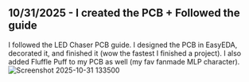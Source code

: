 <!--
  ===================    !!READ THIS NOTICE!!   ====================
  DO NOT edit this file manually. Your changes WILL BE OVERWRITTEN!
  This journal is auto generated and updated by Hack Club Blueprint.
  To edit this file, please edit your journal entries on Blueprint.
  ==================================================================
-->

## 10/31/2025 - I created the PCB + Followed the guide  

I followed the LED Chaser PCB guide. I designed the PCB in EasyEDA, decorated it, and finished it (wow the fastest I finished a project). I also added Fluffle Puff to my PCB as well (my fav fanmade MLP character).
![Screenshot 2025-10-31 133500](https://blueprint.hackclub.com/user-attachments/blobs/proxy/eyJfcmFpbHMiOnsiZGF0YSI6NzA3MSwicHVyIjoiYmxvYl9pZCJ9fQ==--88f5740c2271a3a4a8e910593b1fac6b6805fb3f/Screenshot%202025-10-31%20133500.png)
  

